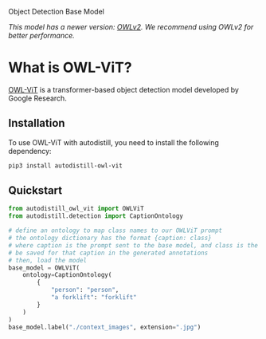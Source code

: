 <span class="od-button">Object Detection</span>
<span class="bm-button">Base Model</span>

_This model has a newer version: [OWLv2](/base_models/owlv2/). We recommend using OWLv2 for better performance._

# What is OWL-ViT?

[OWL-ViT](https://huggingface.co/google/owlvit-base-patch32) is a transformer-based object detection model developed by Google Research.

## Installation

To use OWL-ViT with autodistill, you need to install the following dependency:


```bash
pip3 install autodistill-owl-vit
```

## Quickstart

```python
from autodistill_owl_vit import OWLViT
from autodistill.detection import CaptionOntology

# define an ontology to map class names to our OWLViT prompt
# the ontology dictionary has the format {caption: class}
# where caption is the prompt sent to the base model, and class is the label that will
# be saved for that caption in the generated annotations
# then, load the model
base_model = OWLViT(
    ontology=CaptionOntology(
        {
            "person": "person",
            "a forklift": "forklift"
        }
    )
)
base_model.label("./context_images", extension=".jpg")
```
